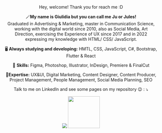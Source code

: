 
<span align="center">

Hey, welcome!
Thank you for reach me :D

<p align="center">
  🪄<strong>My name is Giulídia but you can call me Ju or Jules!</strong>  <br> Graduated in Advertising & Marketing, master in Communication Science, working with the digital world since 2010, also as Social Media, Art Direction, exercising the Experience of UX since 2017 and in 2022 expressing my knowledge with HTML/ CSS/ JavaScript. 

</p>

<p align="center">
  🖥️ <strong>Always studying and developing:</strong> HMTL, CSS, JavaScript, C#, Bootstrap, Flutter & React</p>
<p align="center">
  🎨 <strong>Skills:</strong> Figma, Photoshop, Illustrator, InDesign, Premiere & FinalCut 
  <p align="center">
🥇<strong>Expertise:</strong> UX&UI, Digital Marketing, Content Designer, Content Producer, Project Management, People Management, Social Media Planning, SEO</p>

<p align="center">
    
<p align="center">
  Talk to me on LinkedIn and see some pages on my repository 😉 : ⤵️
</p>

<div dir="auto">
  <a href="https://www.linkedin.com/in/giulidia/" alt="Linkedin">
  <img src="https://img.shields.io/badge/-Linkedin-0e76a8?style=for-the-badge&logo=Linkedin&logoColor=white&link=https://www.linkedin.com/in/keidsonroby/" /></a>
  <a href="https://giulidia.github.io/Jules/" alt="Github">
  <img src="https://user-images.githubusercontent.com/100308775/172061422-a10b36ff-0769-47d3-b460-bcf031c91d02.png" width="105px" /></a>
</div>  
